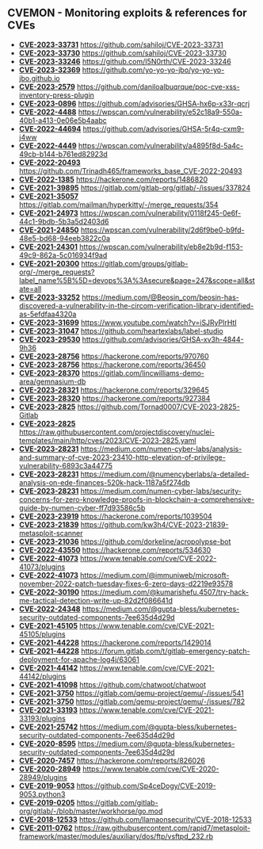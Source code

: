 ## CVEMON - Monitoring exploits & references for CVEs
- **[CVE-2023-33731](https://in.scanfactory.io/cvemon/CVE-2023-33731.html)** https://github.com/sahiloj/CVE-2023-33731
- **[CVE-2023-33730](https://in.scanfactory.io/cvemon/CVE-2023-33730.html)** https://github.com/sahiloj/CVE-2023-33730
- **[CVE-2023-33246](https://in.scanfactory.io/cvemon/CVE-2023-33246.html)** https://github.com/I5N0rth/CVE-2023-33246
- **[CVE-2023-32369](https://in.scanfactory.io/cvemon/CVE-2023-32369.html)** https://github.com/yo-yo-yo-jbo/yo-yo-yo-jbo.github.io
- **[CVE-2023-2579](https://in.scanfactory.io/cvemon/CVE-2023-2579.html)** https://github.com/daniloalbuqrque/poc-cve-xss-inventory-press-plugin
- **[CVE-2023-0896](https://in.scanfactory.io/cvemon/CVE-2023-0896.html)** https://github.com/advisories/GHSA-hx6p-x33r-qcrj
- **[CVE-2022-4488](https://in.scanfactory.io/cvemon/CVE-2022-4488.html)** https://wpscan.com/vulnerability/e52c18a9-550a-40b1-a413-0e06e5b4aabc
- **[CVE-2022-44694](https://in.scanfactory.io/cvemon/CVE-2022-44694.html)** https://github.com/advisories/GHSA-5r4q-cxm9-j4ww
- **[CVE-2022-4449](https://in.scanfactory.io/cvemon/CVE-2022-4449.html)** https://wpscan.com/vulnerability/a4895f8d-5a4c-49cb-b144-b761ed82923d
- **[CVE-2022-20493](https://in.scanfactory.io/cvemon/CVE-2022-20493.html)** https://github.com/Trinadh465/frameworks_base_CVE-2022-20493
- **[CVE-2022-1385](https://in.scanfactory.io/cvemon/CVE-2022-1385.html)** https://hackerone.com/reports/1486820
- **[CVE-2021-39895](https://in.scanfactory.io/cvemon/CVE-2021-39895.html)** https://gitlab.com/gitlab-org/gitlab/-/issues/337824
- **[CVE-2021-35057](https://in.scanfactory.io/cvemon/CVE-2021-35057.html)** https://gitlab.com/mailman/hyperkitty/-/merge_requests/354
- **[CVE-2021-24973](https://in.scanfactory.io/cvemon/CVE-2021-24973.html)** https://wpscan.com/vulnerability/0118f245-0e6f-44c1-9bdb-5b3a5d2403d6
- **[CVE-2021-24850](https://in.scanfactory.io/cvemon/CVE-2021-24850.html)** https://wpscan.com/vulnerability/2d6f9be0-b9fd-48e5-bd68-94eeb3822c0a
- **[CVE-2021-24301](https://in.scanfactory.io/cvemon/CVE-2021-24301.html)** https://wpscan.com/vulnerability/eb8e2b9d-f153-49c9-862a-5c016934f9ad
- **[CVE-2021-20300](https://in.scanfactory.io/cvemon/CVE-2021-20300.html)** https://gitlab.com/groups/gitlab-org/-/merge_requests?label_name%5B%5D=devops%3A%3Asecure&page=247&scope=all&state=all
- **[CVE-2023-33252](https://in.scanfactory.io/cvemon/CVE-2023-33252.html)** https://medium.com/@Beosin_com/beosin-has-discovered-a-vulnerability-in-the-circom-verification-library-identified-as-5efdfaa4320a
- **[CVE-2023-31699](https://in.scanfactory.io/cvemon/CVE-2023-31699.html)** https://www.youtube.com/watch?v=iSJRyPlrHtI
- **[CVE-2023-31047](https://in.scanfactory.io/cvemon/CVE-2023-31047.html)** https://github.com/heartexlabs/label-studio
- **[CVE-2023-29530](https://in.scanfactory.io/cvemon/CVE-2023-29530.html)** https://github.com/advisories/GHSA-xv3h-4844-9h36
- **[CVE-2023-28756](https://in.scanfactory.io/cvemon/CVE-2023-28756.html)** https://hackerone.com/reports/970760
- **[CVE-2023-28756](https://in.scanfactory.io/cvemon/CVE-2023-28756.html)** https://hackerone.com/reports/36450
- **[CVE-2023-28370](https://in.scanfactory.io/cvemon/CVE-2023-28370.html)** https://gitlab.com/lincwilliams-demo-area/gemnasium-db
- **[CVE-2023-28321](https://in.scanfactory.io/cvemon/CVE-2023-28321.html)** https://hackerone.com/reports/329645
- **[CVE-2023-28320](https://in.scanfactory.io/cvemon/CVE-2023-28320.html)** https://hackerone.com/reports/927384
- **[CVE-2023-2825](https://in.scanfactory.io/cvemon/CVE-2023-2825.html)** https://github.com/Tornad0007/CVE-2023-2825-Gitlab
- **[CVE-2023-2825](https://in.scanfactory.io/cvemon/CVE-2023-2825.html)** https://raw.githubusercontent.com/projectdiscovery/nuclei-templates/main/http/cves/2023/CVE-2023-2825.yaml
- **[CVE-2023-28231](https://in.scanfactory.io/cvemon/CVE-2023-28231.html)** https://medium.com/numen-cyber-labs/analysis-and-summary-of-cve-2023-23410-http-elevation-of-privilege-vulnerability-6893c3a44775
- **[CVE-2023-28231](https://in.scanfactory.io/cvemon/CVE-2023-28231.html)** https://medium.com/@numencyberlabs/a-detailed-analysis-on-ede-finances-520k-hack-1187a5f274db
- **[CVE-2023-28231](https://in.scanfactory.io/cvemon/CVE-2023-28231.html)** https://medium.com/numen-cyber-labs/security-concerns-for-zero-knowledge-proofs-in-blockchain-a-comprehensive-guide-by-numen-cyber-ff7d93586c5b
- **[CVE-2023-23919](https://in.scanfactory.io/cvemon/CVE-2023-23919.html)** https://hackerone.com/reports/1039504
- **[CVE-2023-21839](https://in.scanfactory.io/cvemon/CVE-2023-21839.html)** https://github.com/kw3h4/CVE-2023-21839-metasploit-scanner
- **[CVE-2023-21036](https://in.scanfactory.io/cvemon/CVE-2023-21036.html)** https://github.com/dorkeline/acropolypse-bot
- **[CVE-2022-43550](https://in.scanfactory.io/cvemon/CVE-2022-43550.html)** https://hackerone.com/reports/534630
- **[CVE-2022-41073](https://in.scanfactory.io/cvemon/CVE-2022-41073.html)** https://www.tenable.com/cve/CVE-2022-41073/plugins
- **[CVE-2022-41073](https://in.scanfactory.io/cvemon/CVE-2022-41073.html)** https://medium.com/@immuniweb/microsoft-november-2022-patch-tuesday-fixes-6-zero-days-d2219e93578
- **[CVE-2022-30190](https://in.scanfactory.io/cvemon/CVE-2022-30190.html)** https://medium.com/@kumarishefu.4507/try-hack-me-tactical-detection-write-up-82d2f086641d
- **[CVE-2022-24348](https://in.scanfactory.io/cvemon/CVE-2022-24348.html)** https://medium.com/@gupta-bless/kubernetes-security-outdated-components-7ee635d4d29d
- **[CVE-2021-45105](https://in.scanfactory.io/cvemon/CVE-2021-45105.html)** https://www.tenable.com/cve/CVE-2021-45105/plugins
- **[CVE-2021-44228](https://in.scanfactory.io/cvemon/CVE-2021-44228.html)** https://hackerone.com/reports/1429014
- **[CVE-2021-44228](https://in.scanfactory.io/cvemon/CVE-2021-44228.html)** https://forum.gitlab.com/t/gitlab-emergency-patch-deployment-for-apache-log4j/63061
- **[CVE-2021-44142](https://in.scanfactory.io/cvemon/CVE-2021-44142.html)** https://www.tenable.com/cve/CVE-2021-44142/plugins
- **[CVE-2021-41098](https://in.scanfactory.io/cvemon/CVE-2021-41098.html)** https://github.com/chatwoot/chatwoot
- **[CVE-2021-3750](https://in.scanfactory.io/cvemon/CVE-2021-3750.html)** https://gitlab.com/qemu-project/qemu/-/issues/541
- **[CVE-2021-3750](https://in.scanfactory.io/cvemon/CVE-2021-3750.html)** https://gitlab.com/qemu-project/qemu/-/issues/782
- **[CVE-2021-33193](https://in.scanfactory.io/cvemon/CVE-2021-33193.html)** https://www.tenable.com/cve/CVE-2021-33193/plugins
- **[CVE-2021-25742](https://in.scanfactory.io/cvemon/CVE-2021-25742.html)** https://medium.com/@gupta-bless/kubernetes-security-outdated-components-7ee635d4d29d
- **[CVE-2020-8595](https://in.scanfactory.io/cvemon/CVE-2020-8595.html)** https://medium.com/@gupta-bless/kubernetes-security-outdated-components-7ee635d4d29d
- **[CVE-2020-7457](https://in.scanfactory.io/cvemon/CVE-2020-7457.html)** https://hackerone.com/reports/826026
- **[CVE-2020-28949](https://in.scanfactory.io/cvemon/CVE-2020-28949.html)** https://www.tenable.com/cve/CVE-2020-28949/plugins
- **[CVE-2019-9053](https://in.scanfactory.io/cvemon/CVE-2019-9053.html)** https://github.com/Sp4ceDogy/CVE-2019-9053.python3
- **[CVE-2019-0205](https://in.scanfactory.io/cvemon/CVE-2019-0205.html)** https://gitlab.com/gitlab-org/gitlab/-/blob/master/workhorse/go.mod
- **[CVE-2018-12533](https://in.scanfactory.io/cvemon/CVE-2018-12533.html)** https://github.com/llamaonsecurity/CVE-2018-12533
- **[CVE-2011-0762](https://in.scanfactory.io/cvemon/CVE-2011-0762.html)** https://raw.githubusercontent.com/rapid7/metasploit-framework/master/modules/auxiliary/dos/ftp/vsftpd_232.rb
